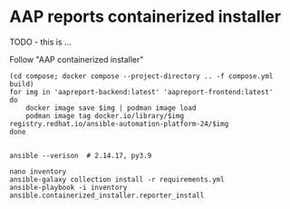 # AAP reports containerized installer

TODO - this is ...

Follow "AAP containerized installer"

```
(cd compose; docker compose --project-directory .. -f compose.yml build)
for img in 'aapreport-backend:latest' 'aapreport-frontend:latest'
do
    docker image save $img | podman image load
    podman image tag docker.io/library/$img registry.redhat.io/ansible-automation-platform-24/$img
done


ansible --verison  # 2.14.17, py3.9

nano inventory
ansible-galaxy collection install -r requirements.yml
ansible-playbook -i inventory ansible.containerized_installer.reporter_install
```
